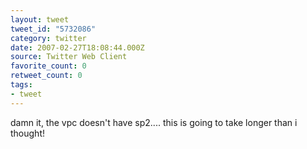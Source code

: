 ```yaml
---
layout: tweet
tweet_id: "5732086"
category: twitter
date: 2007-02-27T18:08:44.000Z
source: Twitter Web Client
favorite_count: 0
retweet_count: 0
tags:
- tweet
---
```


damn it, the vpc doesn't have sp2.... this is going to take longer than i thought!
